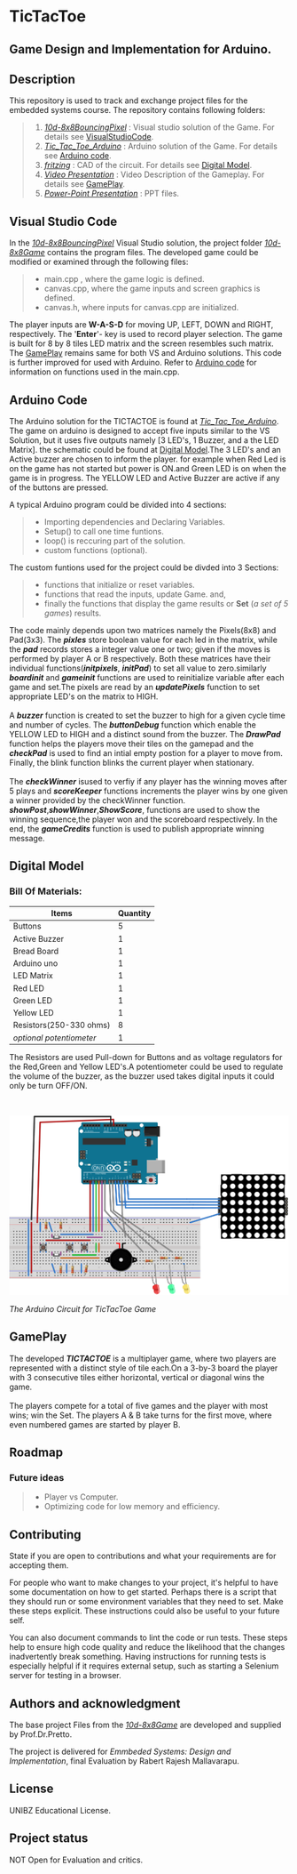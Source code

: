 # TicTacToe


## Game Design and Implementation for Arduino.

## Description
This repository is used to track and exchange project files for the embedded systems course. The repository contains following folders:<br/>  

>1)  *[10d-8x8BouncingPixel](https://gitlab.inf.unibz.it/2223-embedded_systems/tictactoe-mallavar-ghani/-/tree/main/10d-8x8BouncingPixel)* : Visual studio solution of the Game. For details see [VisualStudioCode](#visual-studio-code).
>2) *[Tic_Tac_Toe_Arduino](https://gitlab.inf.unibz.it/2223-embedded_systems/tictactoe-mallavar-ghani/-/tree/main/TIC_TAC_TOE_arduino)*  : Arduino solution of the Game. For details see [Arduino code](#arduino-code).
>3) *[fritzing](https://gitlab.inf.unibz.it/2223-embedded_systems/tictactoe-mallavar-ghani/-/tree/main/fritzing)*            : CAD of the circuit. For details see [Digital Model](#digital-model).
>4) *[Video Presentation](https://gitlab.inf.unibz.it/2223-embedded_systems/tictactoe-mallavar-ghani/-/tree/main/Video%20Presentation)*   : Video Description of the Gameplay. For details see [GamePlay](#gameplay).
>5) *[Power-Point Presentation](https://gitlab.inf.unibz.it/2223-embedded_systems/tictactoe-mallavar-ghani/-/tree/main/Powerpoint)*  : PPT files.


## Visual Studio Code
In the *[10d-8x8BouncingPixel](https://gitlab.inf.unibz.it/2223-embedded_systems/tictactoe-mallavar-ghani/-/tree/main/10d-8x8BouncingPixel)* Visual Studio solution, the project folder *[10d-8x8Game](https://gitlab.inf.unibz.it/2223-embedded_systems/tictactoe-mallavar-ghani/-/tree/main/10d-8x8BouncingPixel/10d-8x8Game/)* contains the program files. The developed game could be modified or examined through the following files:<br/>
   >- main.cpp , where the game logic is defined.
   >- canvas.cpp, where the game inputs and screen graphics is defined.
   >- canvas.h, where inputs for canvas.cpp are initialized.

The player inputs are **W-A-S-D** for moving UP, LEFT, DOWN and RIGHT, respectively. The '**Enter**'- key is used to record player selection. The game is built for 8 by 8 tiles LED matrix and the screen resembles such matrix. The [GamePlay](#gameplay) remains same for both VS and Arduino solutions. This code is further improved for used with Arduino. Refer to [Arduino code](#arduino-code) for information on functions used in the main.cpp. 



## Arduino Code
The Arduino solution for the TICTACTOE is found at *[Tic_Tac_Toe_Arduino](https://gitlab.inf.unibz.it/2223-embedded_systems/tictactoe-mallavar-ghani/-/tree/main/TIC_TAC_TOE_arduino)*. The game on arduino is designed to accept five inputs similar to the VS Solution, but it uses five outputs namely [3 LED's, 1 Buzzer, and a the LED Matrix]. the schematic could be found at [Digital Model](#digital-model).The 3 LED's and an Active buzzer are chosen to inform the player. for example when Red Led is on the game has not started but power is ON.and Green LED is on when the game is in progress. The YELLOW LED and Active Buzzer are active if any of the buttons are pressed. 

A typical Arduino program could be divided into 4 sections:<br />
   >- Importing dependencies and Declaring Variables.<br/>
   >- Setup() to call one time funtions.
   >- loop() is reccuring part of the solution.
   >- custom functions (optional).

The custom funtions used for the project could be divded into 3 Sections:<br/>
 >- functions that initialize or reset variables.
 >- functions that read the inputs, update Game.  and,
 >- finally the functions that display the game results  or **Set** (_a set of 5 games_) results.

 The code mainly depends upon two matrices namely the Pixels(8x8) and Pad(3x3). The **_pixles_** store boolean value for each led in the matrix, while the **_pad_** records stores a integer value one or two; given if the moves is performed by player A or B respectively. Both these matrices have their individual functions(**_initpixels_**, **_initPad_**) to set all value to zero.similarly **_boardinit_** and **_gameinit_** functions are used to reinitialize variable after each game and set.The pixels are read by an **_updatePixels_** function to set appropriate LED's on the matrix to HIGH.<br/>
<br/> 
   A **_buzzer_** function is created to set the buzzer to high for a given cycle time and number of cycles. The **_buttonDebug_** function which enable the YELLOW LED to HIGH and a distinct sound from the buzzer. The **_DrawPad_** function helps the players move their tiles on the gamepad and the **_checkPad_** is used to find an intial empty postion for a player to move from. Finally, the blink function blinks the current player when stationary.<br/>
<br/> 
The **_checkWinner_** isused to verfiy if any player has the winning moves after 5 plays and **_scoreKeeper_** functions increments the player wins by one given a winner provided by the checkWinner function.  
**_showPost_**,**_showWinner_**,**_ShowScore_**, functions are used to show the winning sequence,the player won and the scoreboard respectively. In the end, the **_gameCredits_** function is used to publish appropriate winning message.

## Digital Model
 ### Bill Of Materials:
  | Items | Quantity |
| ------ | ------ |
|   Buttons     |   5     |
|      Active Buzzer  |      1   |
|   Bread Board     |   1     |
|      Arduino uno  |      1   |
|   LED Matrix     |   1     |
|      Red LED  |      1   |
|      Green LED  |      1   |
|      Yellow LED  |      1   |
|      Resistors(250-330 ohms)  |     8   |
_optional potentiometer_ |1|

The Resistors are used Pull-down for Buttons and as voltage regulators for the Red,Green and Yellow LED's.A potentiometer could be used to regulate the volume of the buzzer, as the buzzer used takes digital inputs it could only be turn OFF/ON.
 
<br>

![The Circuit schematics for the Arduino](/fritzing/tic_tac_toe_circuit.svg)

*The Arduino Circuit for TicTacToe Game*
 


## GamePlay
The developed **_TICTACTOE_** is a multiplayer game, where two players are represented with a distinct style of tile each.On a 3-by-3 board the player with 3 consecutive tiles either horizontal, vertical or diagonal wins the game.<br/>
<br/> The players compete for a total of five games and the player with most wins; win the Set. The players A & B take turns for the first move, where even numbered games are started by player B. 

## Roadmap
### Future ideas
   >- Player vs Computer.
   >- Optimizing code for low memory and efficiency.

## Contributing
State if you are open to contributions and what your requirements are for accepting them.

For people who want to make changes to your project, it's helpful to have some documentation on how to get started. Perhaps there is a script that they should run or some environment variables that they need to set. Make these steps explicit. These instructions could also be useful to your future self.

You can also document commands to lint the code or run tests. These steps help to ensure high code quality and reduce the likelihood that the changes inadvertently break something. Having instructions for running tests is especially helpful if it requires external setup, such as starting a Selenium server for testing in a browser.

## Authors and acknowledgment
The base project Files from the *[10d-8x8Game](https://gitlab.inf.unibz.it/2223-embedded_systems/tictactoe-mallavar-ghani/-/tree/main/10d-8x8BouncingPixel/10d-8x8Game/)* are developed and supplied by Prof.Dr.Pretto.<br/>

The project is delivered for _Emmbeded Systems: Design and Implementation_, final Evaluation by Rabert Rajesh Mallavarapu.
## License
UNIBZ Educational License.
## Project status
NOT Open for Evaluation and critics.
